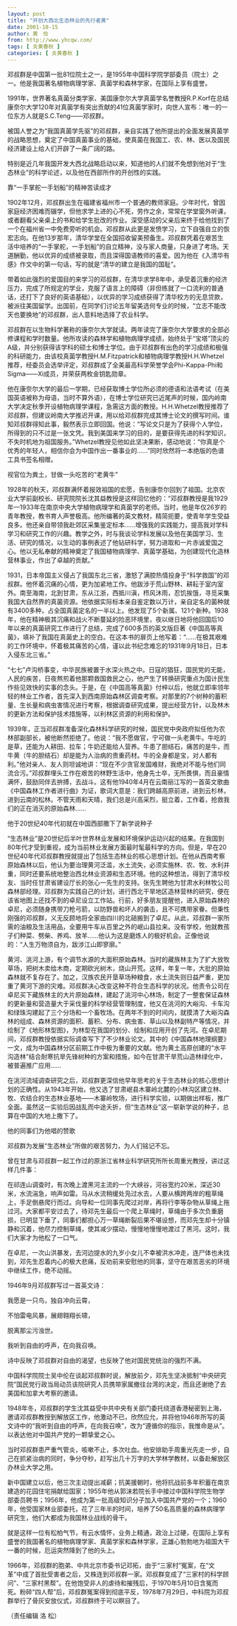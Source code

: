 ```yaml
---
layout: post
title: "开创大西北生态林业的先行者黄"
date: 2001-10-15
author: 黄　俭
from: http://www.yhcqw.com/
tags: [ 炎黄春秋 ]
categories: [ 炎黄春秋 ]
---
```




邓叔群是中国第一批81位院士之一，是1955年中国科学院学部委员（院士）之一。他是我国著名植物病理学家、真菌学和森林学家，在国际上享有盛誉。


1991年，世界著名真菌分类学家、美国康奈尔大学真菌学名誉教授R.P.Korf在总结康奈尔大学120年对真菌学有突出贡献的41位真菌学家时，向世人宣布：唯一的一位东方人就是S.C.Teng——邓叔群。


被国人誉之为“我国真菌学先驱”的邓叔群，亲自实践了他所提出的全面发展真菌学的战略思想，奠定了中国真菌事业的基础，使真菌在我国工、农、林、医以及国民经济建设上给人们开辟了一条广阔的路。

特别是近几年我国开发大西北战略启动以来，知道他的人们就不免想到他对于“生态林业”的科学论述，以及他在西部所作的开创性的实践。

靠“一手掌舵一手划船”的精神苦读成才


1902年12月，邓叔群出生在福建省福州市一个普通的教师家庭。少年时代，曾因家庭经济困难而辍学，但他求学上进的心不死，劳作之余，常常在学堂窗外听课，或者翻看父亲桌上的书和给学生批改的作业。深受感动的父亲后来终于给他找到了一个在福州省一中免费旁听的机会。邓叔群从此更是发愤学习，立下自强自立的恢宏志向。在他13岁那年，清华学堂在全国招收留美预备生。邓叔群凭着在艰苦生活中培养的“一手掌舵，一手划船”的自立精神，没与家人商量，只身进了考场。天道酬勤，他以优异的成绩被录取，而且深得国语教师的喜爱。因为他在《入清华有感》作文中的第一句话，写的就是“清华的建立是我国的国耻”。


带着如此强烈的爱国目的来学习的邓叔群，在清华求学8年中，承受着沉重的经济压力，完成了所规定的学业，克服了语言上的障碍（非但练就了一口流利的普通话，还打下了良好的英语基础），以优异的学习成绩获得了清华校方的无息贷款，被派往美国留学。出国前，在同学们讨论五年留美选何专业的时候，“立志不能改天也要换地”的邓叔群，出人意料地选择了农业科学。


邓叔群在以生物科学著称的康奈尔大学就读。两年读完了康奈尔大学要求的全部必修课程和学时数量。他所攻读的森林学和植物病理学成绩，始终处于“宝塔”顶尖的A级，并分别获得该学科的硕士和博士学位。由于邓叔群有出色的学习成绩和极强的科研能力，由该校真菌学教授H.M.Fitzpatrick和植物病理学教授H.H.Whetzel推荐，经委员会选举评定，邓叔群成了全美最高科学荣誉学会Phi-Kappa-Phi和Sigma——Xi成员，并荣获两枚金钥匙勋章。


他在康奈尔大学的最后一学期，已经获取博士学位所必须的德语和法语考试（在美国英语被称为母语，当时不算外语），在博士学位研究已近尾声的时候，国内岭南大学决定秋季开设植物病理学课程，急需这方面的教授。H.H.Whetzel教授推荐了邓叔群，但建议岭南大学推迟开课，用以给邓叔群完成其博士论文的撰写时间。谁知邓叔群得知此事，毅然表示立即回国。他说：“写论文只是为了获得个人学位，所得到的只不过是一张文凭。我到美国来学习的目的，是要获得先进的科学知识，不失时机地为祖国服务。”Whetzel教授见他如此坚决果断，感动地说：“你真是个优秀的年轻人，相信你会为中国作出一番事业的……”同时欣然将一本绝版的色谱工具书签名相赠。

视官位为粪土，甘做一头吃苦的“老黄牛”


1928年的秋天，邓叔群满怀着报效祖国的宏愿，告别康奈尔回到了祖国。北京农业大学前副校长、研究院院长沈其益教授是这样回忆他的：“邓叔群教授是我1929年—1933年在南京中央大学植物病理学和真菌学的老师。当时，他是年仅26岁的青年教授，教书育人声誉极高。他所编著的英文教材，精简扼要，使青年学生受益良多。他还亲自带领我赴郊区采集鉴定标本……增强我的实践能力，提高我对学科学习和研究工作的兴趣。教学之外，时与我谈论学科发展以及他在美国学习、生活、研究的情况，以生动的事例表述了他钻研科学，努力进取和一片赤诚爱国之心。他以无私奉献的精神奠定了我国植物病理学、真菌学基础，为创建现代化造林营林事业，作出了卓越的贡献。”


1931，日本帝国主义侵占了我国东北三省，激怒了满腔热情投身于“科学救国”的邓叔群。他怀着沉痛的心情，更为加紧地工作。他跋涉于荒山野林、耕耘于室内室外。南至海南，北到甘肃，东从江浙，西抵川滇，栉风沐雨，忍饥挨饿，寻觅采集我国大自然界的真菌资源。他依据实际标本亲自鉴定数以万计，亲自定名的菌种就有3400多种，占全国真菌定名的一半以上。他发现了5个新属、121个新种。1938年，他在精神极其沉痛和战火不断蔓延的险恶环境里，夜以继日地将他回国后10年以来的真菌研究工作进行了总结，完成了600多页的英文版巨著《中国高等真菌》，填补了我国在真菌史上的空白。在这本书的扉页上他写着：“……在极其艰难的工作环境中，怀着极其痛苦的心情，谨以此书纪念难忘的1931年9月18日，日本入侵东北三省。”


“七七”卢沟桥事变，中华民族被置于水深火热之中。日寇的猖狂，国民党的无能，人民的疾苦，日夜熬煎着他那颗救国救民之心，他产生了转换研究重点为国计民生作些见效快的实事的念头。于是，在《中国高等真菌》付梓以后，他就立即率领年轻的林业工作者，首先深入到西南原始森林区调查考察。对那里的7个树种的蓄积量、生长量和病虫害情况进行考察，根据调查研究成果，提出经营方针，以及林木的更新方法和保护技术措施等，以利林区资源的利用和保护。


1939年，正当邓叔群准备深化森林科学研究的时候，国民党中央政府拟任他为农林部副部长，被他断然拒绝了。他说：“我不愿做官，宁可做一头老黄牛。牛吃的是草，还能为人耕田、拉车；牛奶还能给人营养。牛患了胆结石，痛苦的是牛，而牛黄（牛的胆结石）却是能为人治病的贵重药材。牛的全身都是宝，对人都有利。”他对亲人、友人则坦诚地讲：“现在不少贪官发国难财，我绝对不能与他们同流合污。”邓叔群埋头工作在艰苦的林野生活中，他身先士卒，无所畏惧，而且豪情满怀，鼓励同伴去拚搏，去战斗。这有他1940年4月在云南丽江写的一首英文歌曲《中国森林工作者进行曲》为证，歌词大意是：我们跨越高原前进，进到云杉林，进到云南的松林。不管天雨和天晴，我们总是兴高采烈，挺立着，工作着，抢救我们的正在消灭的原始森林……

他于20世纪40年代初就在中国西部撒下了新学说种子


“生态林业”是20世纪后半叶世界林业发展和环境保护运动兴起的结果。在我国到80年代才受到重视，成为当前林业发展方面最时髦最科学的方向。但是，早在20世纪40年代邓叔群教授就提出了包括生态林业的核心思想计划。在他从西南考察原始森林以后，他认为要治理黄河泛滥，水土流失，必须实施林、农、牧、水利并重，同时还要系统地整治西北林业资源和生态环境。他的这种想法，得到了清华校友、当时任甘肃省建设厅长的张心一先生的支持。张先生聘他为甘肃水利林牧公司森林部经理。邓叔群为实践自己的计划，进行西北干旱地区造林营林的研究，便在该省地图上还找不到的卓尼设立工作站。行前，好多朋友提醒他，进入原始森林的卓尼，必须随身携带刀枪弓箭，以防野兽和坏人的袭击，且不可携带家眷。但秉性刚强的邓叔群，义无反顾地将全家由四川的北碚搬到了卓尼。从此，邓叔群一家所需的油粮及生活用品，全要用牛车从百里之外的岷山县拉来。没有学校，他就教孩子们种菜、劈柴、养鸡、放羊……他认为这是磨炼人的极好机会。正像他说的：“人生万物须自为，跋涉江山即寥廓。”


黄河、洮河上游，有个调节水源的大面积原始森林。当时的藏族林主为了扩大放牧草场，把树木卖给木商，定期砍光树木，烧山开荒。这样，年复一年，大批的原始森林就不复存在了。加之，汉族农民开垦草场种粮食，水土流失则日益严重，更加重了黄河下游的灾难。邓叔群决心改变这种不符合生态科学的状况。他责令公司在卓尼买下藏族林主的大片原始森林，建起了洮河中心林场，制定了一整套保证森林的更新量和营造量大于采伐量的科学经营管理制度，他又在洮河的大峪沟、卡车沟和绿珠沟建起了三个分场和一个畜牧场。在两年不到的时间内，就摸清了大峪沟森林的组成、森林资源的面积、蓄积、分布、病虫害、草山以及林副特产等情况，并绘制了《地形林型图》，为林型在我国的划分、绘制和应用开创了先河。在卓尼期间，邓叔群教授依据实际调查写下了不少林业论文。其中的《中国森林地理纲要》一文，成为中国森林分区前期工作中极为重要的文献。他为黄土高原创建的“水平沟造林”结合耐寒抗旱先锋树种的方案和措施，如今在甘肃干旱荒山造林绿化中，被普遍推广应用……


在洮河流域调查研究之后，邓叔群更深信他早年思考的关于生态林业的核心思想计划的正确性。从1943年开始，他又选了甘肃岷县木寨岭北麓的小林沟区建立林、牧、农结合的生态林业基地——木寨岭牧场，进行科学实验，以期做出样板，推广全面。虽然这一实验后因战乱而中途夭折，但“生态林业”这一崭新学说的种子，总算在中国的大地上撒下了。

他的同事们为他唱的赞歌

邓叔群为发展“生态林业”所做的艰苦努力，为人们铭记不忘。

曾在甘肃与邓叔群一起工作过的原浙江省林业科学研究所所长周重光教授，讲过这样几件事：


在祁连山调查时，有次晚上渡黑河主流的一个大峡谷，河谷宽约20米，深近30米，水流湍急，响声如雷。马从水流稍缓处凫过水去，人要从横跨两岸的粗草绳上，手足倒悬爬行而过。向导和一位同事先爬过对岸，再将行李等杂物从草绳上拖过河。大家都平安过去了，待邓先生最后一个爬上草绳时，草绳由于多次负重磨损，已明显下垂了，同事们都担心万一草绳断裂后果不堪设想，而邓先生却十分镇静和沉着，他尽力控制草绳，使其减少摆动，慢慢地慢慢地渡过了黑河。这时，我们大家才为他松了一口气。


在卓尼，一次山洪暴发，去河边提水的九岁小女儿不幸被洪水冲走，连尸体也未找到，邓先生忍着内心的极大悲痛，反劝前来安慰他的同事，坚守在艰苦恶劣的环境中继续工作，绝不动摇。

1946年9月邓叔群写过一首英文诗：

我愿是一只鸟，独自冲向云霄，

不怕雷电风暴，展翅翱翔长啸，

脱离那尘污浊世。

我听到自由的呼声，在向我召唤。

诗中反映了邓叔群对自由的渴望，也反映了他对国民党统治的强烈不满。


中国科学院院士吴中伦在谈起邓叔群时说，解放前夕，邓先生坚决抵制“中央研究院”国民党行政当局动员该院研究人员携带家属撤往台湾的决定，而且还谢绝了去美国和加拿大考察的邀请。


1948年冬，邓叔群的学生沈其益受中共中央有关部门委托绕道香港秘密到上海，邀请邓叔群教授到解放区工作，他激动不已，欣然应允，并将他1946年所写的英文诗中的“我听到自由的呼声，在向我召唤”，改为“遵循你的指示，我惟命是从”。以表达他对中国共产党的一颗挚爱之心。


当时邓叔群患严重气管炎，咳嗽不止，多次吐血。他安排助手周重光先走一步，自己在抓紧治病的同时，争分夺秒，赶写出几十万字的大学林学教材，以备赴解放区办林业大学之用。


新中国建立以后，他三次主动提出减薪；抗美援朝时，他将抗战前多年积蓄在南京建造的花园住宅捐献给国家；1955年他从郭沫若院长手中接过中国科学院生物学部委员聘书；1956年，他成为第一批高级知识分子加入中国共产党的一个；1960年，他受国家林业部委托，花了三年半的时间，培养了50名高质量的森林病理学研究生，他们大都成为我国林业战线的骨干。


就是这样一位有松柏气节，有云水情怀，业务上精通，政治上过硬，在国际上享有盛誉的我国著名的植物病理学家、真菌学家和森林学家，正雄心勃勃地为祖国大干一番的时候，厄运突然降到了他的头上。


1966年，邓叔群的胞弟、中共北京市委书记邓拓，由于“三家村”冤案，在“文革”中成了首批受害者之后，又株连到邓叔群一家。邓叔群变成了“三家村的科学顾问”、“三家村黑帮”。在他饱受非人的虐待和摧残后，于1970年5月10日含冤而死。粉碎“四人帮”后，邓叔群冤案得到彻底平反，1978年7月29日，中科院为邓叔群举行了骨灰安放仪式，邓叔群终于可以瞑目了。

（责任编辑 洛 松）



